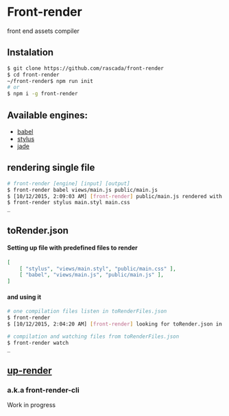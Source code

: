 # Front-render
front end assets compiler

## Instalation

```sh
$ git clone https://github.com/rascada/front-render
$ cd front-render
~/front-render$ npm run init
# or
$ npm i -g front-render
```


## Available engines:
- [babel](https://babeljs.io/)
- [stylus](https://learnboost.github.io/stylus/)
- [jade](http://jade-lang.com/)

## rendering single file

```sh
# front-render [engine] [input] [output]
$ front-render babel views/main.js public/main.js
$ [10/12/2015, 2:09:03 AM] [front-render] public/main.js rendered with 'babel'
$ front-render stylus main.styl main.css
_
```


## toRender.json

#### Setting up file with predefined files to render

```json
[
    [ "stylus", "views/main.styl", "public/main.css" ],
	[ "babel", "views/main.js", "public/main.js" ],
]
```

#### and using it

```sh
# one compilation files listen in toRenderFiles.json
$ front-render
$ [10/12/2015, 2:04:20 AM] [front-render] looking for toRender.json in working directory
```
```sh
# compilation and watching files from toRenderFiles.json
$ front-render watch
_
```

## [up-render](https://github.com/rascada/up-render)
### a.k.a front-render-cli
Work in progress
